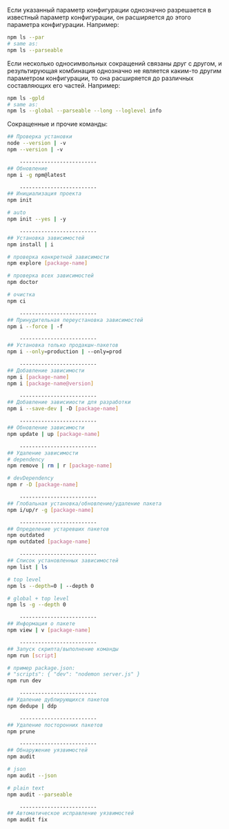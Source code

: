 Если указанный параметр конфигурации однозначно разрешается в известный параметр конфигурации, он расширяется до этого параметра конфигурации. Например:
```bash
npm ls --par
# same as:
npm ls --parseable
```
Если несколько односимвольных сокращений связаны друг с другом, и результирующая комбинация однозначно не является каким-то другим параметром конфигурации, то она расширяется до различных составляющих его частей. Например:
```bash
npm ls -gpld
# same as:
npm ls --global --parseable --long --loglevel info
```
Сокращенные и прочие команды:
```bash
## Проверка установки
node --version | -v
npm --version | -v

    -------------------------
## Обновление
npm i -g npm@latest

    -------------------------
## Инициализация проекта
npm init

# auto
npm init --yes | -y

    -------------------------
## Установка зависимостей
npm install | i

# проверка конкретной зависимости
npm explore [package-name]

# проверка всех зависимостей
npm doctor

# очистка
npm ci

    -------------------------
## Принудительная переустановка зависимостей
npm i --force | -f

    -------------------------
## Установка только продакшн-пакетов
npm i --only=production | --only=prod

    -------------------------
## Добавление зависимости
npm i [package-name]
npm i [package-name@version]

    -------------------------
## Добавление зависииости для разработки
npm i --save-dev | -D [package-name]

    -------------------------
## Обновление зависимости
npm update | up [package-name]

    -------------------------
## Удаление зависимости
# dependency
npm remove | rm | r [package-name]

# devDependency
npm r -D [package-name]

    -------------------------
## Глобальная установка/обновление/удаление пакета
npm i/up/r -g [package-name]

    -------------------------
## Определение устаревших пакетов
npm outdated
npm outdated [package-name]

    -------------------------
## Список установленных зависимостей
npm list | ls

# top level
npm ls --depth=0 | --depth 0

# global + top level
npm ls -g --depth 0

    -------------------------
## Информация о пакете
npm view | v [package-name]

    -------------------------
## Запуск скрипта/выполнение команды
npm run [script]

# пример package.json:
# "scripts": { "dev": "nodemon server.js" }
npm run dev

    -------------------------
## Удаление дублирующихся пакетов
npm dedupe | ddp

    -------------------------
## Удаление посторонних пакетов
npm prune

    -------------------------
## Обнаружение уязвимостей
npm audit

# json
npm audit --json

# plain text
npm audit --parseable

    -------------------------
## Автоматическое исправление уязвимостей
npm audit fix
```
